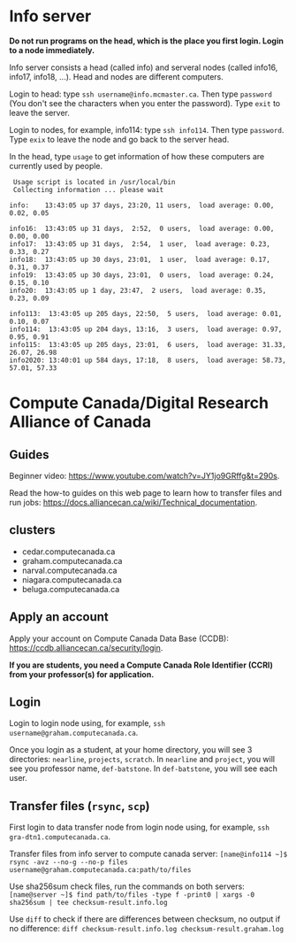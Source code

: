 # Info server
**Do not run programs on the head, which is the place you first login. Login to a node immediately.**

Info server consists a head (called info) and serveral nodes (called info16, info17, info18, ...). Head and nodes are different computers.

Login to head: type ``ssh username@info.mcmaster.ca``. Then type ``password`` (You don't see the characters when you enter the password). Type ``exit`` to leave the server.

Login to nodes, for example, info114: type ``ssh info114``. Then type ``password``. Type ``exix`` to leave the node and go back to the server head. 

In the head, type ``usage`` to get information of how these computers are currently used by people.
```
 Usage script is located in /usr/local/bin 
 Collecting information ... please wait 

info:    13:43:05 up 37 days, 23:20, 11 users,  load average: 0.00, 0.02, 0.05

info16:  13:43:05 up 31 days,  2:52,  0 users,  load average: 0.00, 0.00, 0.00
info17:  13:43:05 up 31 days,  2:54,  1 user,  load average: 0.23, 0.33, 0.27
info18:  13:43:05 up 30 days, 23:01,  1 user,  load average: 0.17, 0.31, 0.37
info19:  13:43:05 up 30 days, 23:01,  0 users,  load average: 0.24, 0.15, 0.10
info20:  13:43:05 up 1 day, 23:47,  2 users,  load average: 0.35, 0.23, 0.09

info113:  13:43:05 up 205 days, 22:50,  5 users,  load average: 0.01, 0.10, 0.07
info114:  13:43:05 up 204 days, 13:16,  3 users,  load average: 0.97, 0.95, 0.91
info115:  13:43:05 up 205 days, 23:01,  6 users,  load average: 31.33, 26.07, 26.98
info2020: 13:40:01 up 584 days, 17:18,  8 users,  load average: 58.73, 57.01, 57.33
```

# Compute Canada/Digital Research Alliance of Canada
## Guides
Beginner video: https://www.youtube.com/watch?v=JY1jo9GRffg&t=290s.

Read the how-to guides on this web page to learn how to transfer files and run jobs: https://docs.alliancecan.ca/wiki/Technical_documentation. 

## clusters
- cedar.computecanada.ca
- graham.computecanada.ca
- narval.computecanada.ca
- niagara.computecanada.ca
- beluga.computecanada.ca

## Apply an account
Apply your account on Compute Canada Data Base (CCDB): https://ccdb.alliancecan.ca/security/login. 

**If you are students, you need a Compute Canada Role Identifier (CCRI) from your professor(s) for application.**

## Login 
Login to login node using, for example, ``ssh username@graham.computecanada.ca``.

Once you login as a student, at your home directory, you will see 3 directories: ``nearline``, ``projects``, ``scratch``. In ``nearline`` and ``project``, you will see you professor name, ``def-batstone``. In ``def-batstone``, you will see each user. 

## Transfer files (``rsync``, ``scp``)
First login to data transfer node from login node using, for example, ``ssh gra-dtn1.computecanada.ca``. 

Transfer files from info server to compute canada server: ``[name@info114 ~]$ rsync -avz --no-g --no-p files username@graham.computecanada.ca:path/to/files``

Use sha256sum check files, run the commands on both servers: ``[name@server ~]$ find path/to/files -type f -print0 | xargs -0 sha256sum | tee checksum-result.info.log`` 

Use ``diff`` to check if there are differences between checksum, no output if no difference: ``diff checksum-result.info.log checksum-result.graham.log``


